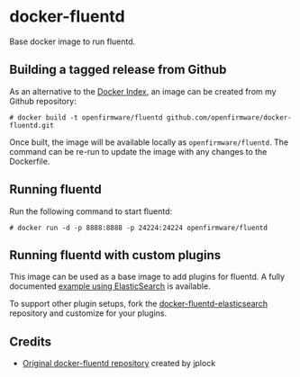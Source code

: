 # docker-fluentd

Base docker image to run fluentd.

## Building a tagged release from Github

As an alternative to the [Docker Index](https://index.docker.io/), an image can be created from my Github repository:

    # docker build -t openfirmware/fluentd github.com/openfirmware/docker-fluentd.git

Once built, the image will be available locally as `openfirmware/fluentd`. The command can be re-run to update the image with any changes to the Dockerfile.

## Running fluentd

Run the following command to start fluentd:

    # docker run -d -p 8888:8888 -p 24224:24224 openfirmware/fluentd

## Running fluentd with custom plugins

This image can be used as a base image to add plugins for fluentd. A fully documented [example using ElasticSearch](https://github.com/openfirmware/docker-fluentd-elasticsearch) is available.

To support other plugin setups, fork the [docker-fluentd-elasticsearch](https://github.com/openfirmware/docker-fluentd-elasticsearch) repository and customize for your plugins.

## Credits

* [Original docker-fluentd repository](https://github.com/jplock/docker-fluentd) created by jplock

